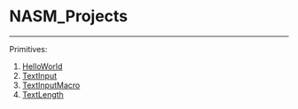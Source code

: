 # NASM_Projects
---
Primitives:
1. [HelloWorld](https://github.com/hitakiri/NASM_Projects/tree/main/HelloWorld)
2. [TextInput](https://github.com/hitakiri/NASM_Projects/tree/main/TextInput)
3. [TextInputMacro](https://github.com/hitakiri/NASM_Projects/tree/main/TextInputMacro)
4. [TextLength](https://github.com/hitakiri/NASM_Projects/tree/main/TextLength)

